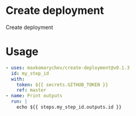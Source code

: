 # Create deployment

Create deployment

# Usage


```yaml
- uses: maxkomarychev/create-deployment@v0.1.3
  id: my_step_id
  with:
    token: ${{ secrets.GITHUB_TOKEN }}
    ref: master
- name: Print outputs
  run: |
    echo ${{ steps.my_step_id.outputs.id }}
```

